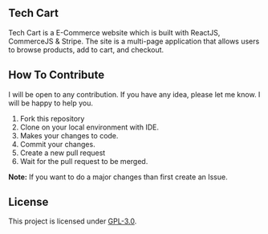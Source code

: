 ## Tech Cart
Tech Cart is a E-Commerce website which is built with ReactJS, CommerceJS & Stripe. The site is a multi-page application that allows users to browse products, add to cart, and checkout.

## How To Contribute
I will be open to any contribution. If you have any idea, please let me know. I will be happy to help you.
1. Fork this repository
2. Clone on your local environment with IDE.
3. Makes your changes to code.
4. Commit your changes.
5. Create a new pull request
6. Wait for the pull request to be merged.

**Note:** If you want to do a major changes than first create an Issue.


## License
This project is licensed under [GPL-3.0](https://github.com/mrhrifat/tech-cart/blob/master/LICENSE.md).
